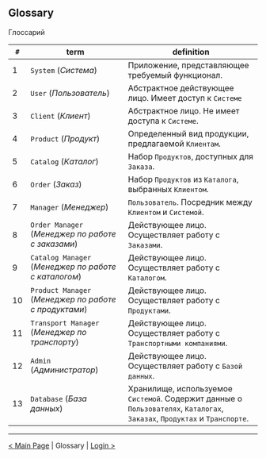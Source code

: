 ## Glossary

Глоссарий

| `#` | term                                                  | definition                                                                                                                 |
| --- | ----------------------------------------------------- | -------------------------------------------------------------------------------------------------------------------------- |
| 1   | `System` (_Система_)                                  | Приложение, представляющее требуемый функционал.                                                                           |
| 2   | `User` (_Пользователь_)                               | Абстрактное действующее лицо. Имеет доступ к `Системе`                                                                     |
| 3   | `Client` (_Клиент_)                                   | Абстрактное лицо. Не имеет доступа к `Системе`.                                                                            |
| 4   | `Product` (_Продукт_)                                 | Определенный вид продукции, предлагаемой `Клиентам`.                                                                       |
| 5   | `Catalog` (_Каталог_)                                 | Набор `Продуктов`, доступных для `Заказа`.                                                                                 |
| 6   | `Order` (_Заказ_)                                     | Набор `Продуктов` из `Каталога`, выбранных `Клиентом`.                                                                     |
| 7   | `Manager` (_Менеджер_)                                | `Пользователь`. Посредник между `Клиентом` и `Системой`.                                                                   |
| 8   | `Order Manager` (_Менеджер по работе с заказами_)     | Действующее лицо. Осуществляет работу с `Заказами`.                                                                        |
| 9   | `Catalog Manager` (_Менеджер по работе с каталогом_)  | Действующее лицо. Осуществляет работу с `Каталогом`.                                                                       |
| 10  | `Product Manager` (_Менеджер по работе с продуктами_) | Действующее лицо. Осуществляет работу с `Продуктами`.                                                                      |
| 11  | `Transport Manager` (_Менеджер по транспорту_)        | Действующее лицо. Осуществляет работу с `Транспортными компаниями`.                                                        |
| 12  | `Admin` (_Администратор_)                             | Действующее лицо. Осуществляет работу с `Базой данных`.                                                                    |
| 13  | `Database` (_База данных_)                            | Хранилище, используемое `Системой`. Содержит данные о `Пользователях`, `Каталогах`, `Заказах`, `Продуктах` и `Транспорте`. |

---

[< Main Page](https://github.com/Drapegnik/bsu/blob/master/technology/lab2/docs/readme.md)
| Glossary |
[Login >](https://github.com/Drapegnik/bsu/blob/master/technology/lab2/docs/login.md)
